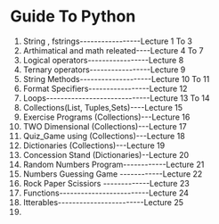 <h1>Guide To Python</h1>
<ol>
  <li>String , fstrings-----------------Lecture 1 To 3</li>
  <li>Arthimatical and math releated----Lecture 4 To 7</li>
  <li>Logical operators-----------------Lecture 8 </li>
  <li>Ternary operators-----------------Lecture 9 </li>
  <li>String Methods--------------------Lecture 10 To 11 </li>
  <li>Format Specifiers-----------------Lecture 12  </li>
  <li>Loops-----------------------------Lecture 13 To 14 </li>
  <li>Collections(List, Tuples,Sets)----Lecture 15 </li>
  <li>Exercise Programs (Collections)---Lecture 16 </li>
  <li>TWO Dimensional   (Collections)---Lecture 17 </li>
  <li>Quiz_Game using   (Collections)---Lecture 18 </li>
  <li>Dictionaries      (Collections)---Lecture 19 </li>
  <li>Concession Stand  (Dictionaries)--Lecture 20 </li>
  <li>Random Numbers Program------------Lecture 21 </li>
  <li>Numbers Guessing Game ------------Lecture 22 </li>
  <li>Rock Paper Scissiors -------------Lecture 23 </li>
  <li>Functions-------------------------Lecture 24 </li>
  <li>Itterables------------------------Lecture 25 </li>
  <li></li>
  <l3></l3>
</ol>
